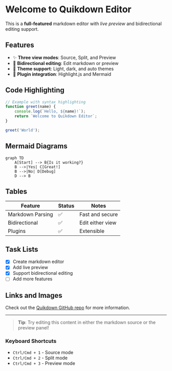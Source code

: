 # Welcome to Quikdown Editor

This is a **full-featured** markdown editor with *live preview* and bidirectional editing support.

## Features

- ✨ **Three view modes**: Source, Split, and Preview
- 🔄 **Bidirectional editing**: Edit markdown or preview
- 🎨 **Theme support**: Light, dark, and auto themes
- 🔌 **Plugin integration**: Highlight.js and Mermaid

## Code Highlighting

```javascript
// Example with syntax highlighting
function greet(name) {
    console.log(`Hello, ${name}!`);
    return `Welcome to Quikdown Editor`;
}

greet('World');
```

## Mermaid Diagrams

```mermaid
graph TD
    A[Start] --> B{Is it working?}
    B -->|Yes| C[Great!]
    B -->|No| D[Debug]
    D --> B
```

## Tables

| Feature | Status | Notes |
|---------|--------|-------|
| Markdown Parsing | ✅ | Fast and secure |
| Bidirectional | ✅ | Edit either view |
| Plugins | ✅ | Extensible |

## Task Lists

- [x] Create markdown editor
- [x] Add live preview
- [x] Support bidirectional editing
- [ ] Add more features

## Links and Images

Check out the [Quikdown GitHub repo](https://github.com/deftio/quikdown) for more information.

---

> **Tip**: Try editing this content in either the markdown source or the preview panel!

### Keyboard Shortcuts

- `Ctrl/Cmd + 1` - Source mode
- `Ctrl/Cmd + 2` - Split mode  
- `Ctrl/Cmd + 3` - Preview mode